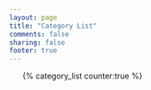 ```yaml
---
layout: page
title: "Category List"
comments: false
sharing: false
footer: true
---
```

<ul id="category-list">{% category_list counter:true %}</ul>